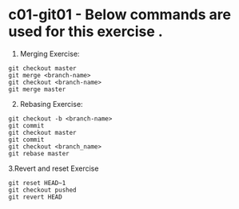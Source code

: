 # c01-git01 - Below commands are used for this exercise . 

1. Merging Exercise:
```
git checkout master
git merge <branch-name>
git checkout <branch-name>
git merge master

```

2. Rebasing Exercise:
```
git checkout -b <branch-name>
git commit
git checkout master
git commit
git checkout <branch_name>
git rebase master 

```

3.Revert and reset Exercise
```
git reset HEAD~1
git checkout pushed
git revert HEAD

```

